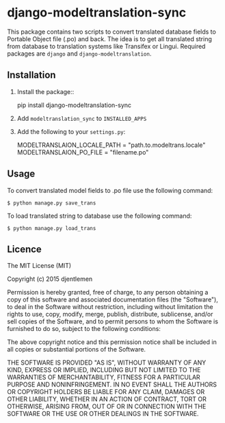 # django-modeltranslation-sync

This package contains two scripts to convert translated database fields to Portable Object file (.po) and back. The idea is to get all translated string from database to translation systems like Transifex or Lingui. Required packages are ``django`` and ``django-modeltranslation``. 

## Installation

1. Install the package::
    
    pip install django-modeltranslation-sync
    
2. Add ``modeltranslation_sync`` to ``INSTALLED_APPS``
3. Add the following to your ``settings.py``:
    	
	MODELTRANSLAION_LOCALE_PATH = "path.to.modeltrans.locale"
    	MODELTRANSLAION_PO_FILE = "filename.po"


## Usage

To convert translated model fields to .po file use the following command:

	$ python manage.py save_trans

To load translated string to database use the following command:

	$ python manage.py load_trans

## Licence

The MIT License (MIT)

Copyright (c) 2015 djentlemen

Permission is hereby granted, free of charge, to any person obtaining a copy of this software and associated documentation files (the "Software"), to deal in the Software without restriction, including without limitation the rights to use, copy, modify, merge, publish, distribute, sublicense, and/or sell copies of the Software, and to permit persons to whom the Software is furnished to do so, subject to the following conditions:

The above copyright notice and this permission notice shall be included in all copies or substantial portions of the Software.

THE SOFTWARE IS PROVIDED "AS IS", WITHOUT WARRANTY OF ANY KIND, EXPRESS OR IMPLIED, INCLUDING BUT NOT LIMITED TO THE WARRANTIES OF MERCHANTABILITY, FITNESS FOR A PARTICULAR PURPOSE AND NONINFRINGEMENT. IN NO EVENT SHALL THE AUTHORS OR COPYRIGHT HOLDERS BE LIABLE FOR ANY CLAIM, DAMAGES OR OTHER LIABILITY, WHETHER IN AN ACTION OF CONTRACT, TORT OR OTHERWISE, ARISING FROM, OUT OF OR IN CONNECTION WITH THE SOFTWARE OR THE USE OR OTHER DEALINGS IN THE SOFTWARE.
